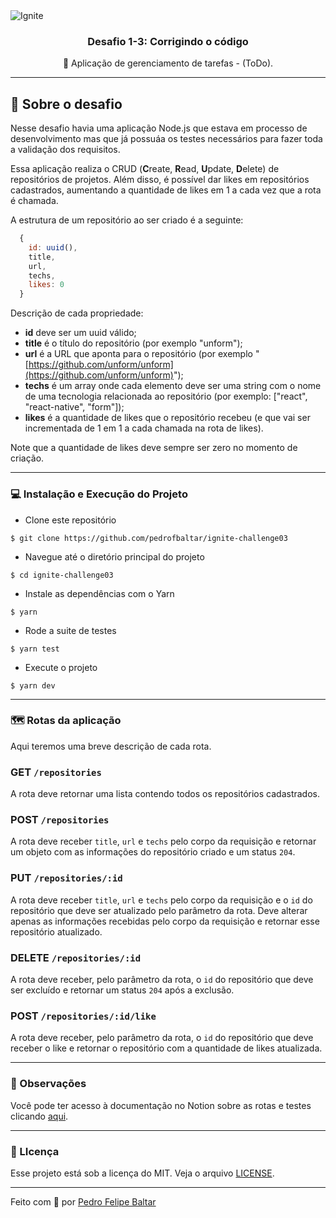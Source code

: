 <img alt="Ignite" src="https://www.notion.so/image/https%3A%2F%2Fs3-us-west-2.amazonaws.com%2Fsecure.notion-static.com%2Fad01ee79-762a-4775-bbb6-354f2f42879a%2Fcover-node.js.png?table=block&id=59ccb235-aecd-43a6-a06b-f09a24e7ede8&width=3840&userId=2851198d-6d7e-47d6-b66a-5928d7b96353&cache=v2" />

<h3 align="center">
  Desafio 1-3: Corrigindo o código
</h3>

<p align="center">
  🧠 Aplicação de gerenciamento de tarefas - (ToDo).
</p>

---

## 🚀 Sobre o desafio

Nesse desafio havia uma aplicação Node.js que estava em processo de desenvolvimento mas que já possuáa os testes necessários para fazer toda a validação dos requisitos.

Essa aplicação realiza o CRUD (**C**reate, **R**ead, **U**pdate, **D**elete) de repositórios de projetos. Além disso, é possível dar likes em repositórios cadastrados, aumentando a quantidade de likes em 1 a cada vez que a rota é chamada.

A estrutura de um repositório ao ser criado é a seguinte:

```js
  {
    id: uuid(),
    title,
    url,
    techs,
    likes: 0
  }
```

Descrição de cada propriedade:

- **id** deve ser um uuid válido;
- **title** é o título do repositório (por exemplo "unform");
- **url** é a URL que aponta para o repositório (por exemplo "[https://github.com/unform/unform](https://github.com/unform/unform)");
- **techs** é um array onde cada elemento deve ser uma string com o nome de uma tecnologia relacionada ao repositório (por exemplo: ["react", "react-native", "form"]);
- **likes** é a quantidade de likes que o repositório recebeu (e que vai ser incrementada de 1 em 1 a cada chamada na rota de likes).

Note que a quantidade de likes deve sempre ser zero no momento de criação.

---

### 💻 Instalação e Execução do Projeto

- Clone este repositório

```
$ git clone https://github.com/pedrofbaltar/ignite-challenge03
```

- Navegue até o diretório principal do projeto

```
$ cd ignite-challenge03
```

- Instale as dependências com o Yarn

```
$ yarn
```

- Rode a suite de testes

```
$ yarn test
```

- Execute o projeto

```
$ yarn dev
```

---

### 🗺️ Rotas da aplicação

Aqui teremos uma breve descrição de cada rota.

### GET `/repositories`

A rota deve retornar uma lista contendo todos os repositórios cadastrados.

### POST `/repositories`

A rota deve receber `title`, `url` e `techs` pelo corpo da requisição e retornar um objeto com as informações do repositório criado e um status `204`.

### PUT `/repositories/:id`

A rota deve receber `title`, `url` e `techs` pelo corpo da requisição e o `id` do repositório que deve ser atualizado pelo parâmetro da rota. Deve alterar apenas as informações recebidas pelo corpo da requisição e retornar esse repositório atualizado.

### DELETE `/repositories/:id`

A rota deve receber, pelo parâmetro da rota, o `id` do repositório que deve ser excluído e retornar um status `204` após a exclusão.

### POST `/repositories/:id/like`

A rota deve receber, pelo parâmetro da rota, o `id` do repositório que deve receber o like e retornar o repositório com a quantidade de likes atualizada.

---

### 🤨 Observações

Você pode ter acesso à documentação no Notion sobre as rotas e testes clicando [aqui](\https://www.notion.so/Desafio-03-Corrigindo-o-c-digo-c15c8a2e212846039a367cc7b763c6dd).

---

### 📜 LIcença

Esse projeto está sob a licença do MIT. Veja o arquivo [LICENSE](./LICENSE).

---

Feito com 💜 por <a href="https://www.linkedin.com/in/pedro-felipe-baltar-2a26a31ab/">Pedro Felipe Baltar</a>
